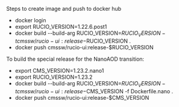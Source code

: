 Steps to create image and push to docker hub

* docker login
* export RUCIO_VERSION=1.22.6.post1
* docker build --build-arg RUCIO_VERSION=$RUCIO_VERSION -t cmssw/rucio-ui:release-$RUCIO_VERSION .
* docker push cmssw/rucio-ui:release-$RUCIO_VERSION


To build the special release for the NanoAOD transition:
* export CMS_VERSION=1.23.2.nano1
* export RUCIO_VERSION=1.23.2
* docker build --build-arg RUCIO_VERSION=$RUCIO_VERSION -t cmssw/rucio-ui:release-$CMS_VERSION -f Dockerfile.nano .
* docker push cmssw/rucio-ui:release-$CMS_VERSION

